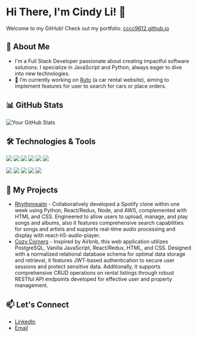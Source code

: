 # Hi There, I'm Cindy Li! 👋

Welcome to my GitHub! Check out my portfolio: [cccc9612.github.io](https://cccc9612.github.io)


## 🚀 About Me
- I'm a Full Stack Developer passionate about creating impactful software solutions. I specialize in JavaScript and Python, always eager to dive into new technologies.
- 🔭 I’m currently working on [Ruto](https://ruto-capstone.onrender.com/) (a car rental website), aiming to implement features for user to search for cars or place orders.

## 📊 GitHub Stats
![Your GitHub Stats](https://github-readme-stats.vercel.app/api?username=cccc9612&show_icons=true&theme=radical)



## 🛠️ Technologies & Tools
![](https://img.shields.io/badge/Python-3776AB?style=flat-square&logo=python&logoColor=white) 
![](https://img.shields.io/badge/JavaScript-F7DF1E?style=flat-square&logo=javascript&logoColor=black) 
![](https://img.shields.io/badge/Ruby-CC342D?style=flat-square&logo=ruby&logoColor=white) 
![](https://img.shields.io/badge/HTML-E34F26?style=flat-square&logo=html5&logoColor=white) 
![](https://img.shields.io/badge/CSS-1572B6?style=flat-square&logo=css3&logoColor=white) 
![](https://img.shields.io/badge/React-61DAFB?style=flat-square&logo=react&logoColor=black)

![](https://img.shields.io/badge/Redux-764ABC?style=flat-square&logo=redux&logoColor=white)
![](https://img.shields.io/badge/SQL-4479A1?style=flat-square&logo=generic&logoColor=white) 
![](https://img.shields.io/badge/PostgreSQL-4169E1?style=flat-square&logo=postgresql&logoColor=white) 
![](https://img.shields.io/badge/Docker-2496ED?style=flat-square&logo=docker&logoColor=white) 
![](https://img.shields.io/badge/AWS-232F3E?style=flat-square&logo=amazon-aws&logoColor=white)


## 🎨 My Projects
- [Rhythmrealm](https://rhythmrealm.onrender.com/) - Collaboratively developed a Spotify clone within one week using Python, React/Redux, Node, and AWS, complemented with HTML and CSS. Engineered to allow users to upload, manage, and play songs and albums, also it features comprehensive search capabilities for songs and artists and supports real-time audio processing and display with react-h5-audio-player.
- [Cozy Corners](https://airbnb-api-project-whvo.onrender.com/) - Inspired by Airbnb, this web application utilizes PostgreSQL, Vanilla JavaScript, React/Redux, HTML, and CSS. Designed with a normalized relational database schema for optimal data storage and retrieval, it features JWT-based authentication to secure user sessions and protect sensitive data. Additionally, it supports comprehensive CRUD operations on rental listings through robust RESTful API endpoints developed for effective user and property management.

## 📫 Let's Connect
- [LinkedIn](http://www.linkedin.com/in/guoxin-li-1a9249185)
- [Email](mailto:cindygxli@gmail.com)
